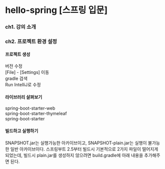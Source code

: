 # hello-spring [스프링 입문]

### ch1. 강의 소개

### ch2. 프로젝트 환경 설정

#### 프로젝트 생성
버전 수정 <br>
[File] - [Settings] 이동 <br>
gradle 검색 <br>
Run IntelliJ로 수정 <br>

#### 라이브러리 살펴보기
spring-boot-starter-web<br>
spring-boot-starter-thymeleaf<br>
spring-boot-starter<br>

#### 빌드하고 실행하기
SNAPSHOT.jar는 실행가능한 아카이브이고, SNAPSHOT-plain.jar는 실행이 불가능한 일반 아카이브이다.
스프링부트 2.5부터 빌드시 기본적으로 2가지 파일이 떨어지게 되었는데, 빌드시 plain.jar를 생성하지 않으려면 build.gradle에 아래 내용을 추가해주면 된다.
